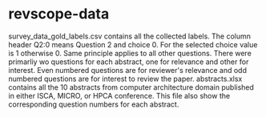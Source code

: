 # revscope-data
survey_data_gold_labels.csv contains all the collected labels. The column header Q2:0 means Question 2 and choice 0. For the selected choice value is 1 otherwise 0. Same principle applies to all other questions. There were primarliy wo questions for each abstract, one for relevance and other for interest. Even numbered questions are for reviewer's relevance and odd numbered questions are for interest to review the paper. abstracts.xlsx contains all the 10 abstracts from computer architecture domain published in either ISCA, MICRO, or HPCA conference. This file also show the corresponding question numbers for each abstract. 
